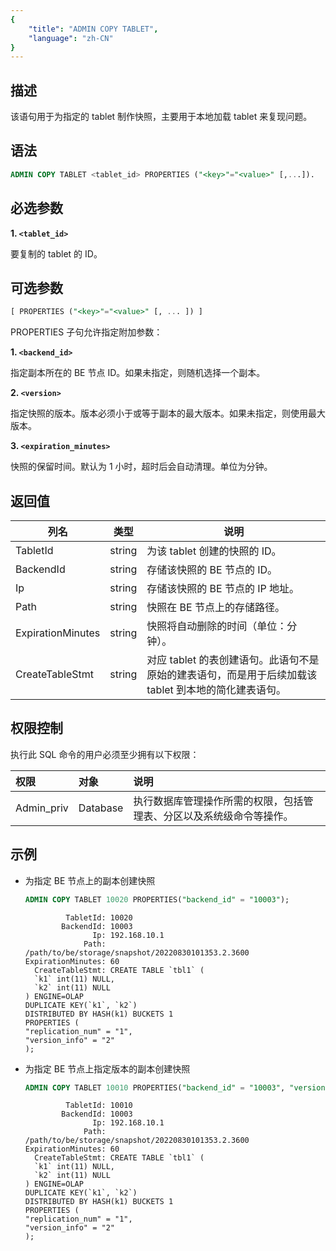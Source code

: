 ```yaml
---
{
    "title": "ADMIN COPY TABLET",
    "language": "zh-CN"
}
---
```


<!--
Licensed to the Apache Software Foundation (ASF) under one
or more contributor license agreements.  See the NOTICE file
distributed with this work for additional information
regarding copyright ownership.  The ASF licenses this file
to you under the Apache License, Version 2.0 (the
"License"); you may not use this file except in compliance
with the License.  You may obtain a copy of the License at

  http://www.apache.org/licenses/LICENSE-2.0

Unless required by applicable law or agreed to in writing,
software distributed under the License is distributed on an
"AS IS" BASIS, WITHOUT WARRANTIES OR CONDITIONS OF ANY
KIND, either express or implied.  See the License for the
specific language governing permissions and limitations
under the License.
-->



## 描述

该语句用于为指定的 tablet 制作快照，主要用于本地加载 tablet 来复现问题。

## 语法

```sql
ADMIN COPY TABLET <tablet_id> PROPERTIES ("<key>"="<value>" [,...]).
```

## 必选参数

**1. `<tablet_id>`**

要复制的 tablet 的 ID。

## 可选参数

  ```sql
  [ PROPERTIES ("<key>"="<value>" [, ... ]) ]
  ```

PROPERTIES 子句允许指定附加参数：

**1. `<backend_id>`**

指定副本所在的 BE 节点 ID。如果未指定，则随机选择一个副本。

**2. `<version>`**

指定快照的版本。版本必须小于或等于副本的最大版本。如果未指定，则使用最大版本。

**3. `<expiration_minutes>`**

快照的保留时间。默认为 1 小时，超时后会自动清理。单位为分钟。

## 返回值

| 列名                | 类型     | 说明                                                         |
|-------------------|--------|------------------------------------------------------------|
| TabletId          | string | 为该 tablet 创建的快照的 ID。                                       |
| BackendId         | string | 存储该快照的 BE 节点的 ID。                                          |
| Ip                | string | 存储该快照的 BE 节点的 IP 地址。                                       |
| Path              | string | 快照在 BE 节点上的存储路径。                                           |
| ExpirationMinutes | string | 快照将自动删除的时间（单位：分钟）。                                         |
| CreateTableStmt   | string | 对应 tablet 的表创建语句。此语句不是原始的建表语句，而是用于后续加载该 tablet 到本地的简化建表语句。 |

## 权限控制

执行此 SQL 命令的用户必须至少拥有以下权限：

| 权限         | 对象       | 说明                                 |
|:-----------|:---------|:-----------------------------------|
| Admin_priv | Database | 执行数据库管理操作所需的权限，包括管理表、分区以及系统级命令等操作。 |

## 示例

- 为指定 BE 节点上的副本创建快照

  ```sql
  ADMIN COPY TABLET 10020 PROPERTIES("backend_id" = "10003");
  ```

  ```text
           TabletId: 10020
          BackendId: 10003
                 Ip: 192.168.10.1
               Path: /path/to/be/storage/snapshot/20220830101353.2.3600
  ExpirationMinutes: 60
    CreateTableStmt: CREATE TABLE `tbl1` (
    `k1` int(11) NULL,
    `k2` int(11) NULL
  ) ENGINE=OLAP
  DUPLICATE KEY(`k1`, `k2`)
  DISTRIBUTED BY HASH(k1) BUCKETS 1
  PROPERTIES (
  "replication_num" = "1",
  "version_info" = "2"
  );
  ```

- 为指定 BE 节点上指定版本的副本创建快照

  ```sql
  ADMIN COPY TABLET 10010 PROPERTIES("backend_id" = "10003", "version" = "10");
  ```

  ```text
           TabletId: 10010
          BackendId: 10003
                 Ip: 192.168.10.1
               Path: /path/to/be/storage/snapshot/20220830101353.2.3600
  ExpirationMinutes: 60
    CreateTableStmt: CREATE TABLE `tbl1` (
    `k1` int(11) NULL,
    `k2` int(11) NULL
  ) ENGINE=OLAP
  DUPLICATE KEY(`k1`, `k2`)
  DISTRIBUTED BY HASH(k1) BUCKETS 1
  PROPERTIES (
  "replication_num" = "1",
  "version_info" = "2"
  );
  ```

